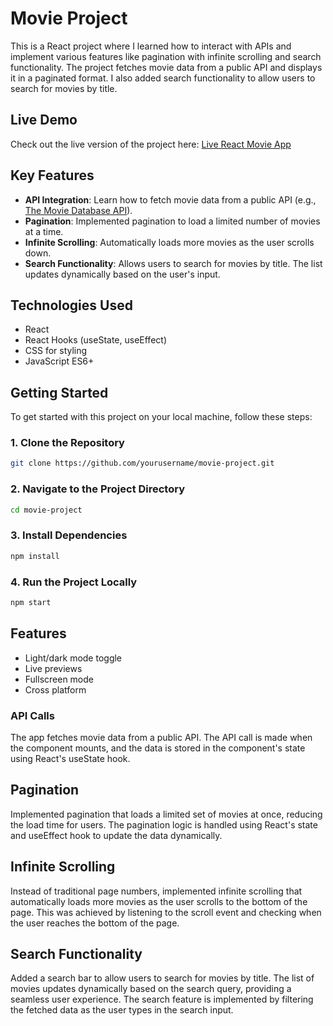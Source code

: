 # Movie Project

This is a React project where I learned how to interact with APIs and implement various features like pagination with infinite scrolling and search functionality. The project fetches movie data from a public API and displays it in a paginated format. I also added search functionality to allow users to search for movies by title.

## Live Demo

Check out the live version of the project here: [Live React Movie App](https://movie-frontend-mu.vercel.app/)


## Key Features

- **API Integration**: Learn how to fetch movie data from a public API (e.g., [The Movie Database API](https://www.themoviedb.org/documentation/api)).
- **Pagination**: Implemented pagination to load a limited number of movies at a time.
- **Infinite Scrolling**: Automatically loads more movies as the user scrolls down.
- **Search Functionality**: Allows users to search for movies by title. The list updates dynamically based on the user's input.

## Technologies Used

- React
- React Hooks (useState, useEffect)
- CSS for styling
- JavaScript ES6+

## Getting Started

To get started with this project on your local machine, follow these steps:

### 1. Clone the Repository

```bash
git clone https://github.com/yourusername/movie-project.git
```


### 2. Navigate to the Project Directory

```bash
cd movie-project
```
### 3. Install Dependencies

```bash
npm install
```

### 4. Run the Project Locally

```bash
npm start
```

## Features

- Light/dark mode toggle
- Live previews
- Fullscreen mode
- Cross platform

### API Calls

The app fetches movie data from a public API. The API call is made when the component mounts, and the data is stored in the component's state using React's useState hook.
## Pagination
Implemented pagination that loads a limited set of movies at once, reducing the load time for users. The pagination logic is handled using React's state and useEffect hook to update the data dynamically.


## Infinite Scrolling
Instead of traditional page numbers, implemented infinite scrolling that automatically loads more movies as the user scrolls to the bottom of the page. This was achieved by listening to the scroll event and checking when the user reaches the bottom of the page.
## Search Functionality
Added a search bar to allow users to search for movies by title. The list of movies updates dynamically based on the search query, providing a seamless user experience. The search feature is implemented by filtering the fetched data as the user types in the search input.